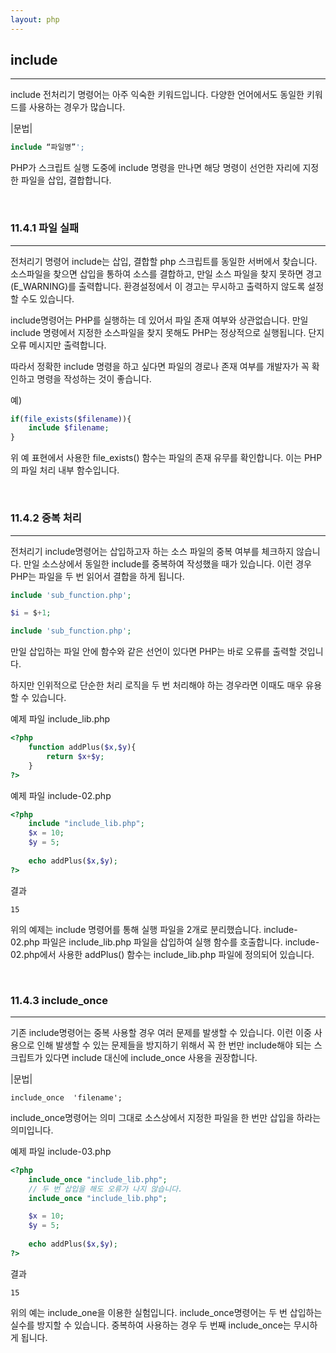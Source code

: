 ```yaml
---
layout: php
---
```

## include
<hr>

include 전처리기 명령어는 아주 익숙한 키워드입니다. 다양한 언어에서도 동일한 키워드를 사용하는 경우가 많습니다.  

|문법|
```php
include “파일명”';
```

PHP가 스크립트 실행 도중에 include 명령을 만나면 해당 명령이 선언한 자리에 지정한 파일을 삽입, 결합합니다.  

<br>

### 11.4.1 파일 실패
<hr>

전처리기 명령어 include는 삽입, 결합할 php 스크립트를 동일한 서버에서 찾습니다. 소스파일을 찾으면 삽입을 통하여 소스를 결합하고, 만일 소스 파일을 찾지 못하면 경고(E_WARNING)를 출력합니다. 환경설정에서 이 경고는 무시하고 출력하지 않도록 설정할 수도 있습니다.  

include명령어는 PHP를 실행하는 데 있어서 파일 존재 여부와 상관없습니다. 만일 include 명령에서 지정한 소스파일을 찾지 못해도 PHP는 정상적으로 실행됩니다. 단지 오류 메시지만 출력합니다.  

따라서 정확한 include 명령을 하고 싶다면 파일의 경로나 존재 여부를 개발자가 꼭 확인하고 명령을 작성하는 것이 좋습니다.  

예)
```php
if(file_exists($filename)){
	include $filename;
}
```

위 예 표현에서 사용한 file_exists() 함수는 파일의 존재 유무를 확인합니다. 이는 PHP의 파일 처리 내부 함수입니다.  

<br>

### 11.4.2 중복 처리
<hr>

전처리기 include명령어는 삽입하고자 하는 소스 파일의 중복 여부를 체크하지 않습니다.
만일 소스상에서 동일한 include를 중복하여 작성했을 때가 있습니다. 이런 경우 PHP는 파일을 두 번 읽어서 결합을 하게 됩니다.  

```php
include 'sub_function.php';

$i = $+1;

include 'sub_function.php';
```

만일 삽입하는 파일 안에 함수와 같은 선언이 있다면 PHP는 바로 오류를 출력할 것입니다.  

하지만 인위적으로 단순한 처리 로직을 두 번 처리해야 하는 경우라면 이때도 매우 유용할 수 있습니다.  

예제 파일 include_lib.php
```php
<?php
	function addPlus($x,$y){
		return $x+$y;
	}
?>
```

예제 파일 include-02.php
```php
<?php
	include "include_lib.php";
	$x = 10;
	$y = 5;
	
	echo addPlus($x,$y);
?>
```

결과
```
15
```

위의 예제는 include 명령어를 통해 실행 파일을 2개로 분리했습니다. include-02.php 파일은 include_lib.php 파일을 삽입하여 실행 함수를 호출합니다. include-02.php에서 사용한 addPlus() 함수는 include_lib.php 파일에 정의되어 있습니다.  

<br>

### 11.4.3 include_once
<hr>

기존 include명령어는 중복 사용할 경우 여러 문제를 발생할 수 있습니다. 이런 이중 사용으로 인해 발생할 수 있는 문제들을 방지하기 위해서 꼭 한 번만 include해야 되는 스크립트가 있다면 include 대신에 include_once 사용을 권장합니다.  

|문법|
```
include_once  'filename';
```

include_once명령어는 의미 그대로 소스상에서 지정한 파일을 한 번만 삽입을 하라는 의미입니다.  

예제 파일 include-03.php
```php
<?php
	include_once "include_lib.php";
	// 두 번 삽입을 해도 오류가 나지 않습니다.
	include_once "include_lib.php";

	$x = 10;
	$y = 5;
	
	echo addPlus($x,$y);
?>
```

결과
```
15
```

위의 예는 include_one을 이용한 실험입니다. include_once명령어는 두 번 삽입하는 실수를 방지할 수 있습니다. 중복하여 사용하는 경우 두 번째 include_once는 무시하게 됩니다.  

<br><br>